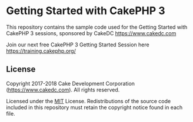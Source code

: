 # Getting Started with CakePHP 3

This repository contains the sample code used for the Getting Started with CakePHP 3 sessions, sponsored by CakeDC https://www.cakedc.com

Join our next free CakePHP 3 Getting Started Session here https://training.cakephp.org/

License
-------

Copyright 2017-2018 Cake Development Corporation (https://www.cakedc.com). All rights reserved.

Licensed under the [MIT](http://www.opensource.org/licenses/mit-license.php) License. Redistributions of the source code included in this repository must retain the copyright notice found in each file.
